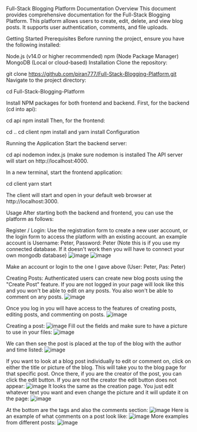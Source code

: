 Full-Stack Blogging Platform Documentation
Overview
This document provides comprehensive documentation for the Full-Stack Blogging Platform. This platform allows users to create, edit, delete, and view blog posts. It supports user authentication, comments, and file uploads.

Getting Started
Prerequisites
Before running the project, ensure you have the following installed:

Node.js (v14.0 or higher recommended)
npm (Node Package Manager)
MongoDB (Local or cloud-based)
Installation
Clone the repository:

git clone https://github.com/piran777/Full-Stack-Blogging-Platform.git
Navigate to the project directory:

cd Full-Stack-Blogging-Platform

Install NPM packages for both frontend and backend. First, for the backend (cd into api):

cd api
npm install
Then, for the frontend:

cd ..
cd client
npm install
and yarn install
Configuration

Running the Application
Start the backend server:

cd api
nodemon index.js (make sure nodemon is installed
The API server will start on http://localhost:4000.

In a new terminal, start the frontend application:

cd client
yarn start

The client will start and open in your default web browser at http://localhost:3000.

Usage
After starting both the backend and frontend, you can use the platform as follows:

Register / Login: Use the registration form to create a new user account, or the login form to access the platform with an existing account. an example account is Username: Peter, Password: Peter (Note this is if you use my connected database. If it doesn't work then you will have to connect your own mongodb database)
![image](https://github.com/piran777/Full-Stack-Blogging-Platform/assets/90805441/8562d4d7-3463-4c2f-a6e3-9eaf93ca93d2)   ![image](https://github.com/piran777/Full-Stack-Blogging-Platform/assets/90805441/7609e1cc-89d3-45fe-b0b6-c9f20e4428fd)

Make an account or login to the one I gave above (User: Peter, Pas: Peter) 



Creating Posts: Authenticated users can create new blog posts using the "Create Post" feature.
If you are not logged in your page will look like this and you won't be able to edit on any posts. You also won't be able to comment on any posts.
![image](https://github.com/piran777/Full-Stack-Blogging-Platform/assets/90805441/79248c52-a7d5-413d-a422-87e83b853184)

Once you log in you will have access to the features of creating posts, editing posts, and commenting on posts.
![image](https://github.com/piran777/Full-Stack-Blogging-Platform/assets/90805441/dff54eb4-a765-4131-a432-cb08d5748ae3)

Creating a post:
![image](https://github.com/piran777/Full-Stack-Blogging-Platform/assets/90805441/b6a8a70e-9394-4d17-bd78-dcbcb1fe7ff0)
Fill out the fields and make sure to have a picture to use in your files:
![image](https://github.com/piran777/Full-Stack-Blogging-Platform/assets/90805441/6dc67add-792b-476e-9e43-730e78efc27b)

We can then see the post is placed at the top of the blog with the author and time listed:
![image](https://github.com/piran777/Full-Stack-Blogging-Platform/assets/90805441/f4fe6e67-9564-42d2-b5be-424f2b045047)

If you want to look at a blog post individually to edit or comment on, click on either the title or picture of the blog. This will take you to the blog page for that specific post. Once there, if you are the creator of the post, you can click the edit button. If you are not the creator the edit button does not appear:
![image](https://github.com/piran777/Full-Stack-Blogging-Platform/assets/90805441/6344c96b-93f8-4b6b-9784-c0c22092ebb4)
It looks the same as the creation page. You just edit whatever text you want and even change the picture and it will update it on the page:
![image](https://github.com/piran777/Full-Stack-Blogging-Platform/assets/90805441/1f4681ff-4290-405d-af15-b89bc075e389)

At the bottom are the tags and also the comments section:
![image](https://github.com/piran777/Full-Stack-Blogging-Platform/assets/90805441/c7ddcade-a8b5-4967-b022-24aefc8da28d)
Here is an example of what comments on a post look like:
![image](https://github.com/piran777/Full-Stack-Blogging-Platform/assets/90805441/d573c2e2-a8ac-4f84-abb1-8901ca9a8600)
More examples from different posts:
![image](https://github.com/piran777/Full-Stack-Blogging-Platform/assets/90805441/06385678-8723-448f-ae2c-9bd7de77b2c9)

